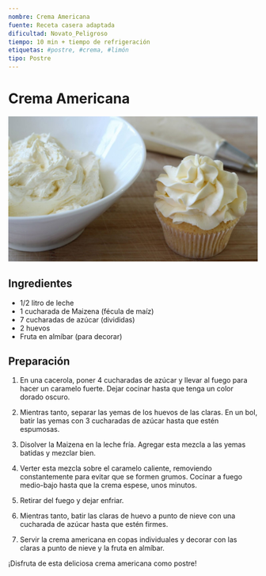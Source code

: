 ```yaml
---
nombre: Crema Americana
fuente: Receta casera adaptada
dificultad: Novato_Peligroso
tiempo: 10 min + tiempo de refrigeración
etiquetas: #postre, #crema, #limón
tipo: Postre
---
```


# Crema Americana

![alt text](img/Crema-americana.jpg)


## Ingredientes

- 1/2 litro de leche
- 1 cucharada de Maizena (fécula de maíz)
- 7 cucharadas de azúcar (divididas)
- 2 huevos
- Fruta en almíbar (para decorar)

## Preparación

1. En una cacerola, poner 4 cucharadas de azúcar y llevar al fuego para hacer un caramelo fuerte. Dejar cocinar hasta que tenga un color dorado oscuro.

2. Mientras tanto, separar las yemas de los huevos de las claras. En un bol, batir las yemas con 3 cucharadas de azúcar hasta que estén espumosas.

3. Disolver la Maizena en la leche fría. Agregar esta mezcla a las yemas batidas y mezclar bien.

4. Verter esta mezcla sobre el caramelo caliente, removiendo constantemente para evitar que se formen grumos. Cocinar a fuego medio-bajo hasta que la crema espese, unos minutos.

5. Retirar del fuego y dejar enfriar.

6. Mientras tanto, batir las claras de huevo a punto de nieve con una cucharada de azúcar hasta que estén firmes.

7. Servir la crema americana en copas individuales y decorar con las claras a punto de nieve y la fruta en almíbar.

¡Disfruta de esta deliciosa crema americana como postre!

